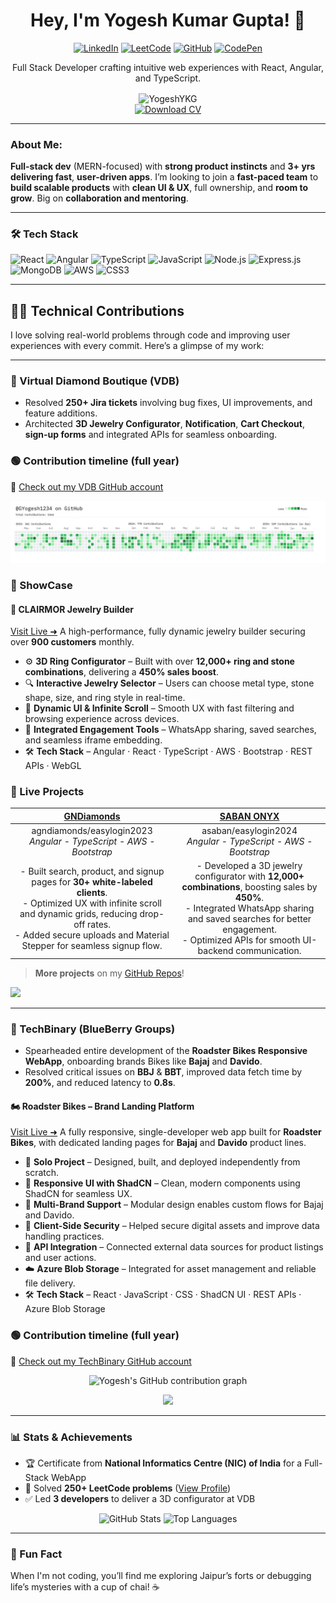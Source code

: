 <div align="center">
  <h1>Hey, I'm Yogesh Kumar Gupta! 👋</h1>
  <div align="center">
    <a href="https://www.linkedin.com/in/yogeshkrgupta/"><img src="https://img.shields.io/badge/-LinkedIn-0A66C2?logo=linkedin&logoColor=white" alt="LinkedIn"/></a>
    <a href="https://leetcode.com/u/user4816XH/"><img src="https://img.shields.io/badge/-LeetCode-FFA116?logo=leetcode&logoColor=black" alt="LeetCode"/></a>
    <a href="https://github.com/YogeshYKG"><img src="https://img.shields.io/badge/-GitHub-181717?logo=github&logoColor=white" alt="GitHub"/></a>
    <a href="https://codepen.io/codewithgyogesh"><img src="https://img.shields.io/badge/-CodePen-000000?logo=codepen&logoColor=white" alt="CodePen"/></a>
  </div>
  <p>Full Stack Developer crafting intuitive web experiences with React, Angular, and TypeScript.</p>
  <img src="https://komarev.com/ghpvc/?username=YogeshYKG&label=Profile%20views&color=0e75b6&style=flat" alt="YogeshYKG" style="vertical-align: middle;"/>
  <div style="display: flex; align-items: center; gap: 10px; justify-content: center;">
    <a href="/Resume_Yogesh_Updated.pdf" download="Resume_Yogesh.pdf" target="_blank">
      <img src="https://img.shields.io/badge/Download%20CV-007bff?style=flat&logo=pdf&logoColor=white" alt="Download CV" />
    </a>
  </div>
</div>

---

### About Me:
**Full-stack dev** (MERN-focused) with **strong product instincts** and **3+ yrs** **delivering fast**, **user-driven apps**. I’m looking to join a **fast-paced team** to **build scalable products** with **clean UI & UX**, full ownership, and **room to grow**. Big on **collaboration and mentoring**.

---
### 🛠️ Tech Stack
![React](https://img.shields.io/badge/-React-61DAFB?logo=react&logoColor=black)
![Angular](https://img.shields.io/badge/-Angular-DD0031?logo=angular&logoColor=white)
![TypeScript](https://img.shields.io/badge/-TypeScript-3178C6?logo=typescript&logoColor=white)
![JavaScript](https://img.shields.io/badge/-JavaScript-F7DF1E?logo=javascript&logoColor=black)
![Node.js](https://img.shields.io/badge/-Node.js-339933?logo=node.js&logoColor=white)
![Express.js](https://img.shields.io/badge/-Express.js-000000?logo=express&logoColor=white)
![MongoDB](https://img.shields.io/badge/-MongoDB-47A248?logo=mongodb&logoColor=white)
![AWS](https://img.shields.io/badge/-AWS-232F3E?logo=amazon-aws&logoColor=white)
![CSS3](https://img.shields.io/badge/-CSS3-1572B6?logo=css3&logoColor=white)

---
## 👨‍💻 Technical Contributions

I love solving real-world problems through code and improving user experiences with every commit. Here’s a glimpse of my work:

---

### 🏢 Virtual Diamond Boutique (VDB)

- Resolved **250+ Jira tickets** involving bug fixes, UI improvements, and feature additions.
- Architected **3D Jewelry Configurator**, **Notification**, **Cart Checkout**, **sign-up forms** and integrated APIs for seamless onboarding.
### 🟢 Contribution timeline (full year)
🔗 [Check out my VDB GitHub account](https://github.com/GYogesh1234)
<p align="center">
  <img src="GYogesh1234.png" alt="Yogesh's GitHub contribution graph" />
</p>

### 🌟 ShowCase

#### 💍 **CLAIRMOR Jewelry Builder**
[Visit Live ➜](https://clairamor.com/apps/ring-creator/rb-setting-list?jewelry_type=ring&view_type=grid&metal_type=White%20Gold%7C14K&min_price=85.00&max_price=169411.00)
A high-performance, fully dynamic jewelry builder securing over **900 customers** monthly. 

- ⚙️ **3D Ring Configurator** – Built with over **12,000+ ring and stone combinations**, delivering a **450% sales boost**.
- 🔍 **Interactive Jewelry Selector** – Users can choose metal type, stone shape, size, and ring style in real-time.
- 🎯 **Dynamic UI & Infinite Scroll** – Smooth UX with fast filtering and browsing experience across devices.
- 💬 **Integrated Engagement Tools** – WhatsApp sharing, saved searches, and seamless iframe embedding.
- 🛠️ **Tech Stack** – Angular · React · TypeScript · AWS · Bootstrap · REST APIs · WebGL


### 🌟 Live Projects

| [GNDiamonds](https://www.gndiamond.com/) | [SABAN ONYX](https://www.sabanonyx.com/) |
|------------|------------|
| <div align="center"> agndiamonds/easylogin2023<br>*Angular - TypeScript - AWS - Bootstrap*</div> | <div align="center">asaban/easylogin2024<br>*Angular - TypeScript - AWS - Bootstrap*</div> |
| <div align="center">- Built search, product, and signup pages for **30+ white-labeled clients**.<br>- Optimized UX with infinite scroll and dynamic grids, reducing drop-off rates.<br>- Added secure uploads and Material Stepper for seamless signup flow.</div> | <div align="center">- Developed a 3D jewelry configurator with **12,000+ combinations**, boosting sales by **450%**.<br>- Integrated WhatsApp sharing and saved searches for better engagement.<br>- Optimized APIs for smooth UI-backend communication.</div> |

> **More projects** on my [GitHub Repos](https://github.com/YogeshYKG?tab=repositories)!

<p align="left">
  <img src="https://github-readme-streak-stats.herokuapp.com/?user=GYogesh1234&theme=dark&hide_border=true" />
</p>

---

### 🏢 TechBinary (BlueBerry Groups)
 
- Spearheaded entire development of the **Roadster Bikes Responsive WebApp**, onboarding brands Bikes like **Bajaj** and **Davido**.
- Resolved critical issues on **BBJ** & **BBT**, improved data fetch time by **200%**, and reduced latency to **0.8s**.

#### 🏍️ **Roadster Bikes – Brand Landing Platform**
[Visit Live ➜](https://davidotesting.blueberrygroup.org/)
A fully responsive, single-developer web app built for **Roadster Bikes**, with dedicated landing pages for **Bajaj** and **Davido** product lines.
- 🧱 **Solo Project** – Designed, built, and deployed independently from scratch.
- 🎨 **Responsive UI with ShadCN** – Clean, modern components using ShadCN for seamless UX.
- 🧩 **Multi-Brand Support** – Modular design enables custom flows for Bajaj and Davido.
- 🔐 **Client-Side Security** – Helped secure digital assets and improve data handling practices.
- 🔄 **API Integration** – Connected external data sources for product listings and user actions.
- ☁️ **Azure Blob Storage** – Integrated for asset management and reliable file delivery.
- 🛠️ **Tech Stack** – React · JavaScript · CSS · ShadCN UI · REST APIs · Azure Blob Storage

### 🟢 Contribution timeline (full year)
🔗 [Check out my TechBinary GitHub account](https://github.com/Yogesh-techbinary)

<p align="center">
  <img src="https://ghchart.rshah.org/Yogesh-techbinary" alt="Yogesh's GitHub contribution graph" />
</p>

<p align="center">
  <img src="https://github-readme-streak-stats.herokuapp.com/?user=Yogesh-techbinary&theme=dark&hide_border=true" />
</p>

---

### 📊 Stats & Achievements

- 🏆 Certificate from **National Informatics Centre (NIC) of India** for a Full-Stack WebApp
- 🧩 Solved **250+ LeetCode problems** ([View Profile](https://leetcode.com/u/user4816XH/))
- ✅ Led **3 developers** to deliver a 3D configurator at VDB

<div align="center">
  <img src="https://github-readme-stats.vercel.app/api?username=YogeshYKG&show_icons=true&theme=radical" alt="GitHub Stats" />
  <img src="https://github-readme-stats.vercel.app/api/top-langs/?username=YogeshYKG&layout=compact&theme=radical" alt="Top Languages" />
</div>


---

### 🎉 Fun Fact
When I'm not coding, you’ll find me exploring Jaipur’s forts or debugging life’s mysteries with a cup of chai! ☕
